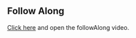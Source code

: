 ## Follow Along 

[Click here][gDrive] and open the followAlong video.

[repo]: https://github.com/GramGra07/3D-Training-Module/blob/main/README.md
[page]: https://gramgra07.github.io/3D-Training-Module/
[3D]: https://docs.google.com/presentation/d/1MeLkA9mCI4vZMiejlqMZpAhZvbV2ThvSf6oZBzhQGdo/edit#slide=id.g1f87997393_0_782
[follow]: followAlong.md
[relations]: advancedOnshape.md#relation
[mates]: advancedOnshape.md#mate
[assemble]: advancedOnshape.md#assemble
[adv]: advancedOnshape.md
[part]: basics.md#part
[constrain]:basics.md#constrain
[sketch]: basics.md#sketch
[basic]: basics.md
[gDrive]: https://drive.google.com/drive/folders/1Uytvd03vpVqoOG7LKv7-ee3CknBhoNIM?usp=sharing
